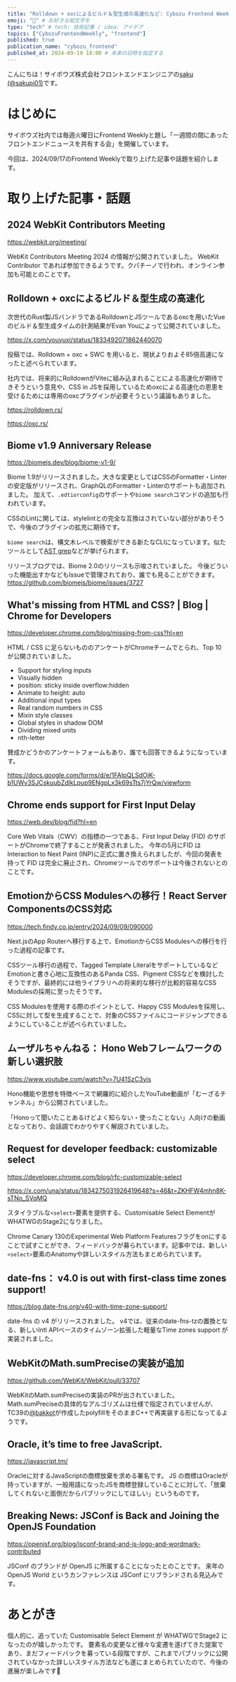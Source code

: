 ```yaml
---
title: "Rolldown + oxcによるビルド＆型生成の高速化など: Cybozu Frontend Weekly (2024-09-17号)" # 目立ったニュースを選ぶ
emoji: "🎑" # お好きな絵文字を
type: "tech" # tech: 技術記事 / idea: アイデア
topics: ["CybozuFrontendWeekly", "frontend"]
published: true
publication_name: "cybozu_frontend"
published_at: 2024-09-19 18:00 # 未来の日時を指定する
---
```


こんにちは！サイボウズ株式会社フロントエンドエンジニアの[saku (@sakupi01)](https://x.com/sakupi01)です。

# はじめに

サイボウズ社内では毎週火曜日にFrontend Weeklyと題し「一週間の間にあったフロントエンドニュースを共有する会」を開催しています。

今回は、2024/09/17のFrontend Weeklyで取り上げた記事や話題を紹介します。

# 取り上げた記事・話題

## 2024 WebKit Contributors Meeting

https://webkit.org/meeting/

WebKit Contributors Meeting 2024 の情報が公開されていました。
WebKit Contributor であれば参加できるようです。クパチーノで行われ、オンライン参加も可能とのことです。

## Rolldown + oxcによるビルド＆型生成の高速化

次世代のRust製JSバンドラであるRolldownとJSツールであるoxcを用いたVueのビルド＆型生成タイムの計測結果がEvan Youによって公開されていました。

https://x.com/youyuxi/status/1833492071862440070

投稿では、Rolldown + oxc + SWC を用いると、現状よりおよそ85倍高速になったと述べられています。

社内では、将来的にRolldownがViteに組み込まれることによる高速化が期待できそうという意見や、CSS in JSを採用しているためoxcによる高速化の恩恵を受けるためには専用のoxcプラグインが必要そうという議論もありました。

https://rolldown.rs/

https://oxc.rs/

## Biome v1.9 Anniversary Release

https://biomejs.dev/blog/biome-v1-9/

Biome 1.9がリリースされました。大きな変更としてはCSSのFormatter・Linterの安定版がリリースされ、GraphQLのFormatter・Linterのサポートも追加されました。
加えて、`.edtiorconfig`のサポートや`biome search`コマンドの追加も行われています。

CSSのLintに関しては、stylelintとの完全な互換はされていない部分がありそうで、今後のプラグインの拡充に期待です。

`biome search`は、構文木レベルで検索ができる新たなCLIになっています。似たツールとして[AST grep](https://github.com/ast-grep/ast-grep)などが挙げられます。

リリースブログでは、Biome 2.0のリリースも示唆されていました。
今後どういった機能出すかなどもIssueで管理されており、誰でも見ることができます。
https://github.com/biomejs/biome/issues/3727

## What's missing from HTML and CSS? | Blog | Chrome for Developers

https://developer.chrome.com/blog/missing-from-css?hl=en

HTML / CSS に足らないもののアンケートがChromeチームでとられ、Top 10 が公開されていました。

- Support for styling inputs
- Visually hidden
- position: sticky inside overflow:hidden
- Animate to height: auto
- Additional input types
- Real random numbers in CSS
- Mixin style classes
- Global styles in shadow DOM
- Dividing mixed units
- nth-letter

賛成かどうかのアンケートフォームもあり、誰でも回答できるようになっています。

https://docs.google.com/forms/d/e/1FAIpQLSdOjK-b1UWv3SJCskuubZdlkLpup9ENgpLx3k69sTts7jYrQw/viewform

## Chrome ends support for First Input Delay

https://web.dev/blog/fid?hl=en

Core Web Vitals（CWV）の指標の一つである、First Input Delay (FID) のサポートがChromeで終了することが発表されました。
今年の5月にFID は Interaction to Next Paint (INP)に正式に置き換えられましたが、今回の発表を持って FID は完全に廃止され、Chromeツールでのサポートは今後されないとのことです。

## EmotionからCSS Modulesへの移行！React Server ComponentsのCSS対応

https://tech.findy.co.jp/entry/2024/09/09/090000

Next.jsのApp Routerへ移行する上で、EmotionからCSS Modulesへの移行を行った過程の記事です。

CSSツール移行の過程で、Tagged Template LiteralをサポートしているなどEmotionと書き心地に互換性のあるPanda CSS、Pigment CSSなどを検討したそうですが、最終的には他ライブラリへの将来的な移行が比較的容易なCSS Modulesの採用に至ったそうです。

CSS Modulesを使用する際のポイントとして、Happy CSS Modulesを採用し、CSSに対して型を生成することで、対象のCSSファイルにコードジャンプできるようにしていることが述べられていました。

## ムーザルちゃんねる： Hono Webフレームワークの新しい選択肢

https://www.youtube.com/watch?v=7U41SzC3yis

Hono機能や思想を特徴ベースで網羅的に紹介したYouTube動画が「むーざるチャンネル」から公開されていました。

「Honoって聞いたことあるけどよく知らない・使ったことない」人向けの動画となっており、会話調でわかりやすく解説されていました。

## Request for developer feedback: customizable select

https://developer.chrome.com/blog/rfc-customizable-select

https://x.com/una/status/1834275031926419648?s=46&t=ZKHFW4mhn8K-sTNo_SVqMQ

スタイラブルな`<select>`要素を提供する、Customisable Select ElementがWHATWGのStage2になりました。

Chrome Canary 130のExperimental Web Platform Featuresフラグをonにすることで試すことができ、フィードバックが募られています。記事中では、新しい`<select>`要素のAnatomyや詳しいスタイル方法もまとめられています。

## date-fns： v4.0 is out with first-class time zones support!

https://blog.date-fns.org/v40-with-time-zone-support/

date-fns の v4 がリリースされました。
v4では、従来のdate-fns-tzの置換となる、新しいIntl APIベースのタイムゾーン拡張した軽量なTime zones support が実装されました。

## WebKitのMath.sumPreciseの実装が追加

https://github.com/WebKit/WebKit/pull/33707

WebKitのMath.sumPreciseの実装のPRが出されていました。
Math.sumPreciseの具体的なアルゴリズムは仕様で指定されていませんが、TC39の[@bakkot](https://github.com/bakkot)が作成したpolyfillをそのままC++で再実装する形になってるようです。

## Oracle, it’s time to free JavaScript.

https://javascript.tm/

Oracleに対するJavaScriptの商標放棄を求める署名です。
JS の商標はOracleが持っていますが、一般用語になったJSを商標登録していることに対して、「放棄してくれないと面倒だからパブリックにしてほしい」というものです。

## Breaking News: JSConf is Back and Joining the OpenJS Foundation

https://openjsf.org/blog/jsconf-brand-and-js-logo-and-wordmark-contributed

JSConf のブランドが OpenJS に所属することになったとのことです。
来年の OpenJS World というカンファレンスは JSConf にリブランドされる見込みです。

# あとがき

個人的に、追っていた Customisable Select Element が WHATWGでStage2 になったのが嬉しかったです。
要素名の変更など様々な変遷を遂げてきた提案であり、まだフィードバックを募っている段階ですが、これまでパブリックに公開されていなかった詳しいスタイル方法なども遂にまとめられていたので、今後の進展が楽しみです🌈
